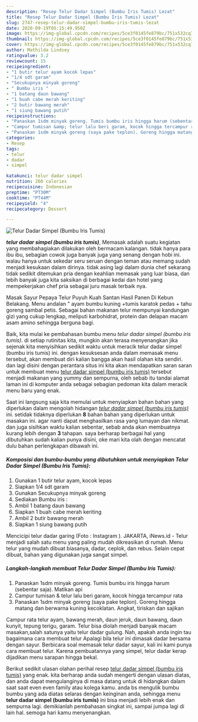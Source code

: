```yaml
---
description: "Resep Telur Dadar Simpel (Bumbu Iris Tumis) Lezat"
title: "Resep Telur Dadar Simpel (Bumbu Iris Tumis) Lezat"
slug: 2747-resep-telur-dadar-simpel-bumbu-iris-tumis-lezat
date: 2020-09-19T05:15:49.950Z
image: https://img-global.cpcdn.com/recipes/5ce3f0145fe879bc/751x532cq70/telur-dadar-simpel-bumbu-iris-tumis-foto-resep-utama.jpg
thumbnail: https://img-global.cpcdn.com/recipes/5ce3f0145fe879bc/751x532cq70/telur-dadar-simpel-bumbu-iris-tumis-foto-resep-utama.jpg
cover: https://img-global.cpcdn.com/recipes/5ce3f0145fe879bc/751x532cq70/telur-dadar-simpel-bumbu-iris-tumis-foto-resep-utama.jpg
author: Mathilda Lindsey
ratingvalue: 3.2
reviewcount: 15
recipeingredient:
- "1 butir telur ayam kocok lepas"
- "1/4 sdt garam"
- "Secukupnya minyak goreng"
- " Bumbu iris "
- "1 batang daun bawang"
- "1 buah cabe merah keriting"
- "2 butir bawang merah"
- "1 siung bawang putih"
recipeinstructions:
- "Panaskan 1sdm minyak goreng. Tumis bumbu iris hingga harum (sebentar saja). Matikan api"
- "Campur tumisan &amp; telur lalu beri garam, kocok hingga tercampur rata"
- "Panaskan 1sdm minyak goreng (saya pake teplon). Goreng hingga matang dan berwarna kuning kecoklatan. Angkat, tiriskan dan sajikan"
categories:
- Resep
tags:
- telur
- dadar
- simpel

katakunci: telur dadar simpel 
nutrition: 260 calories
recipecuisine: Indonesian
preptime: "PT30M"
cooktime: "PT44M"
recipeyield: "4"
recipecategory: Dessert

---
```



![Telur Dadar Simpel (Bumbu Iris Tumis)](https://img-global.cpcdn.com/recipes/5ce3f0145fe879bc/751x532cq70/telur-dadar-simpel-bumbu-iris-tumis-foto-resep-utama.jpg)

<b><i>telur dadar simpel (bumbu iris tumis)</i></b>, Memasak adalah suatu kegiatan yang membahagiakan dilakukan oleh bermacam kalangan. tidak hanya para ibu ibu, sebagian cowok juga banyak juga yang senang dengan hobi ini. walau hanya untuk sekedar seru seruan dengan teman atau memang sudah menjadi kesukaan dalam dirinya. tidak asing lagi dalam dunia chef sekarang tidak sedikit ditemukan pria dengan keahlian memasak yang luar biasa, dan lebih banyak juga kita saksikan di berbagai kedai dan hotel yang mempekerjakan chef pria sebagai juru masak terbaik nya.

Masak Sayur Pepaya Telur Puyuh Kuah Santan Hasil Panen Di Kebun Belakang. Menu andalan &#34; ayam bumbu kuning +tumis karatok pedas + tahu goreng sambal petis. Sebagai bahan makanan telur mempunyai kandungan gizi yang cukup lengkap, meliputi karbohidrat, protein dan delapan macam asam amino sehingga berguna bagi.

Baik, kita mulai ke pembahasan bumbu menu <i>telur dadar simpel (bumbu iris tumis)</i>. di setiap rutinitas kita, mungkin akan terasa menyenangkan jika sejenak kita menyisihkan sedikit waktu untuk meracik telur dadar simpel (bumbu iris tumis) ini. dengan kesuksesan anda dalam memasak menu tersebut, akan membuat diri kalian bangga akan hasil olahan kita sendiri. dan lagi disini dengan perantara situs ini kita akan mendapatkan saran saran untuk membuat menu <u>telur dadar simpel (bumbu iris tumis)</u> tersebut menjadi makanan yang yummy dan sempurna, oleh sebab itu tandai alamat laman ini di komputer anda sebagai sebagian pedoman kita dalam meracik menu baru yang enak.


Saat ini langsung saja kita memulai untuk menyiapkan bahan bahan yang diperlukan dalam mengolah hidangan <u><i>telur dadar simpel (bumbu iris tumis)</i></u> ini. setidak tidaknya diperlukan <b>8</b> bahan bahan yang diperlukan untuk masakan ini. agar nanti dapat menghasilkan rasa yang lumayan dan nikmat. dan juga sisihkan waktu kalian sebentar, sebab anda akan membuatnya kurang lebih dengan <b>3</b> tahapan. saya berharap berbagai hal yang dibutuhkan sudah kalian punya disini, oke mari kita olah dengan mencatat dulu bahan perlengkapan dibawah ini.

<!--inarticleads1-->

##### Komposisi dan bumbu-bumbu yang dibutuhkan untuk menyiapkan Telur Dadar Simpel (Bumbu Iris Tumis):

1. Gunakan 1 butir telur ayam, kocok lepas
1. Siapkan 1/4 sdt garam
1. Gunakan Secukupnya minyak goreng
1. Sediakan  Bumbu iris :
1. Ambil 1 batang daun bawang
1. Siapkan 1 buah cabe merah keriting
1. Ambil 2 butir bawang merah
1. Siapkan 1 siung bawang putih


Mencicipi telur dadar garing (Foto : Instagram ). JAKARTA, iNews.id - Telur menjadi salah satu menu yang paling mudah dikreasikan di rumah. Menu telur yang mudah dibuat biasanya, dadar, ceplok, dan rebus. Selain cepat dibuat, bahan yang digunakan juga sangat simpel. 

<!--inarticleads2-->

##### Langkah-langkah membuat Telur Dadar Simpel (Bumbu Iris Tumis):

1. Panaskan 1sdm minyak goreng. Tumis bumbu iris hingga harum (sebentar saja). Matikan api
1. Campur tumisan &amp; telur lalu beri garam, kocok hingga tercampur rata
1. Panaskan 1sdm minyak goreng (saya pake teplon). Goreng hingga matang dan berwarna kuning kecoklatan. Angkat, tiriskan dan sajikan


Campur rata telur ayam, bawang merah, daun jeruk, daun bawang, daun kunyit, tepung terigu, garam. Telur bisa diolah menjadi banyak macam masakan,salah satunya yaitu telur dadar gulung. Nah, apakah anda ingin tau bagaimana cara membuat telur Apalagi bila telur ini dimasak dadar bersama dengan sayur. Berbicara soal memasak telur dadar sayur, kali ini kami punya cara membuat telur. Karena pembuatannya yang simpel, telur dadar kerap dijadikan menu sarapan hingga bekal. 

Berikut sedikit ulasan olahan perihal resep <u>telur dadar simpel (bumbu iris tumis)</u> yang enak. kita berharap anda sudah mengerti dengan ulasan diatas, dan anda dapat mengulanginya di masa datang untuk di hidangkan dalam saat saat even even family atau kolega kamu. anda bs mengulik bumbu bumbu yang ada diatas selaras dengan keinginan anda, sehingga menu <b>telur dadar simpel (bumbu iris tumis)</b> ini bisa menjadi lebih enak dan sempurna lagi. demikianlah pembahasan singkat ini, sampai jumpa lagi di lain hal. semoga hari kamu menyenangkan.
